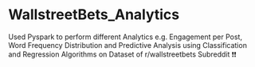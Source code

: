 # WallstreetBets_Analytics
Used Pyspark to perform different Analytics e.g. Engagement per Post, Word Frequency Distribution and Predictive Analysis using Classification and Regression Algorithms on Dataset of r/wallstreetbets Subreddit ❗❗
